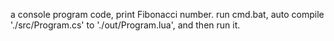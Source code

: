 a console program code, print Fibonacci number. run cmd.bat, auto compile './src/Program.cs' to './out/Program.lua', and then run it.